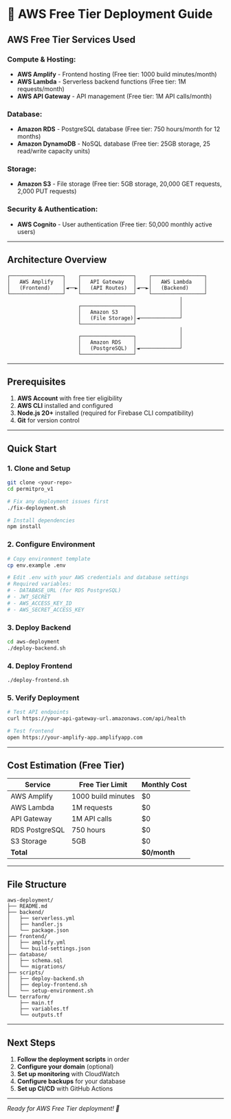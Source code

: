 # 🚀 AWS Free Tier Deployment Guide

## **AWS Free Tier Services Used**

### **Compute & Hosting:**
- **AWS Amplify** - Frontend hosting (Free tier: 1000 build minutes/month)
- **AWS Lambda** - Serverless backend functions (Free tier: 1M requests/month)
- **AWS API Gateway** - API management (Free tier: 1M API calls/month)

### **Database:**
- **Amazon RDS** - PostgreSQL database (Free tier: 750 hours/month for 12 months)
- **Amazon DynamoDB** - NoSQL database (Free tier: 25GB storage, 25 read/write capacity units)

### **Storage:**
- **Amazon S3** - File storage (Free tier: 5GB storage, 20,000 GET requests, 2,000 PUT requests)

### **Security & Authentication:**
- **AWS Cognito** - User authentication (Free tier: 50,000 monthly active users)

---

## **Architecture Overview**

```
┌─────────────────┐    ┌─────────────────┐    ┌─────────────────┐
│   AWS Amplify   │    │   API Gateway   │    │   AWS Lambda    │
│   (Frontend)    │◄──►│   (API Routes)  │◄──►│   (Backend)     │
└─────────────────┘    └─────────────────┘    └─────────────────┘
                                                        │
                       ┌─────────────────┐              │
                       │   Amazon S3     │              │
                       │   (File Storage)│◄─────────────┘
                       └─────────────────┘
                                                        │
                       ┌─────────────────┐              │
                       │   Amazon RDS    │              │
                       │   (PostgreSQL)  │◄─────────────┘
                       └─────────────────┘
```

---

## **Prerequisites**

1. **AWS Account** with free tier eligibility
2. **AWS CLI** installed and configured
3. **Node.js 20+** installed (required for Firebase CLI compatibility)
4. **Git** for version control

---

## **Quick Start**

### **1. Clone and Setup**
```bash
git clone <your-repo>
cd permitpro_v1

# Fix any deployment issues first
./fix-deployment.sh

# Install dependencies
npm install
```

### **2. Configure Environment**
```bash
# Copy environment template
cp env.example .env

# Edit .env with your AWS credentials and database settings
# Required variables:
# - DATABASE_URL (for RDS PostgreSQL)
# - JWT_SECRET
# - AWS_ACCESS_KEY_ID
# - AWS_SECRET_ACCESS_KEY
```

### **3. Deploy Backend**
```bash
cd aws-deployment
./deploy-backend.sh
```

### **4. Deploy Frontend**
```bash
./deploy-frontend.sh
```

### **5. Verify Deployment**
```bash
# Test API endpoints
curl https://your-api-gateway-url.amazonaws.com/api/health

# Test frontend
open https://your-amplify-app.amplifyapp.com
```

---

## **Cost Estimation (Free Tier)**

| Service | Free Tier Limit | Monthly Cost |
|---------|----------------|--------------|
| AWS Amplify | 1000 build minutes | $0 |
| AWS Lambda | 1M requests | $0 |
| API Gateway | 1M API calls | $0 |
| RDS PostgreSQL | 750 hours | $0 |
| S3 Storage | 5GB | $0 |
| **Total** | | **$0/month** |

---

## **File Structure**

```
aws-deployment/
├── README.md
├── backend/
│   ├── serverless.yml
│   ├── handler.js
│   └── package.json
├── frontend/
│   ├── amplify.yml
│   └── build-settings.json
├── database/
│   ├── schema.sql
│   └── migrations/
├── scripts/
│   ├── deploy-backend.sh
│   ├── deploy-frontend.sh
│   └── setup-environment.sh
└── terraform/
    ├── main.tf
    ├── variables.tf
    └── outputs.tf
```

---

## **Next Steps**

1. **Follow the deployment scripts** in order
2. **Configure your domain** (optional)
3. **Set up monitoring** with CloudWatch
4. **Configure backups** for your database
5. **Set up CI/CD** with GitHub Actions

---

*Ready for AWS Free Tier deployment! 🎉*
